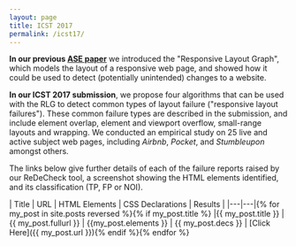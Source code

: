 ```yaml
---
layout: page
title: ICST 2017
permalink: /icst17/
---
```


**In our previous [ASE paper](http://redecheck.org/publications/)** we introduced the "Responsive Layout Graph", which models the layout of a responsive web page, and showed how it could be used to detect (potentially unintended) changes to a website.

**In our ICST 2017 submission**, we propose four algorithms that can be used with the RLG to detect common types of layout failure ("responsive layout failures"). These common failure types are described in the submission, and include element overlap, element and viewport overflow, small-range layouts and wrapping. We conducted an empirical study on 25 live and active subject web pages, including _Airbnb_, _Pocket_, and _Stumbleupon_ amongst others.

The links below give further details of each of the failure reports raised by our ReDeCheck tool, a screenshot showing the HTML elements identified, and its classification (TP, FP or NOI).

| Title | URL | HTML Elements | CSS Declarations | Results |
|---|---|{% for my_post in site.posts reversed %}{% if my_post.title %}
|{{ my_post.title }}  |{{ my_post.fullurl }}  | {{my_post.elements }} | {{ my_post.decs }} | [Click Here]({{ my_post.url }}){% endif %}{% endfor %}